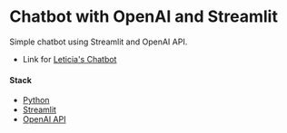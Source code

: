 # Chatbot with OpenAI and Streamlit

Simple chatbot using Streamlit and OpenAI API.
- Link for [Leticia's Chatbot](https://leticiapillar-chatbot-openai-app.streamlit.app/)

#### Stack
- [Python](https://www.python.org/)
- [Streamlit](https://streamlit.io/)
- [OpenAI API](https://openai.com/index/openai-api/)
